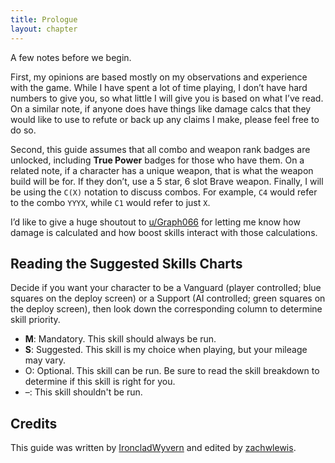 ```yaml
---
title: Prologue
layout: chapter
---
```


A few notes before we begin.

First, my opinions are based mostly on my observations and experience with the game. While I have spent a lot of time playing, I don’t have hard numbers to give you, so what little I will give you is based on what I’ve read. On a similar note, if anyone does have things like damage calcs that they would like to use to refute or back up any claims I make, please feel free to do so.

Second, this guide assumes that all combo and weapon rank badges are unlocked, including **True Power** badges for those who have them. On a related note, if a character has a unique weapon, that is what the weapon build will be for. If they don’t, use a 5 star, 6 slot Brave weapon. Finally, I will be using the `C(X)` notation to discuss combos. For example, `C4` would refer to the combo `YYYX`, while `C1` would refer to just `X`.

I’d like to give a huge shoutout to [u/Graph066](https://www.reddit.com/user/graph066) for letting me know how damage is calculated and how boost skills interact with those calculations.

## Reading the Suggested Skills Charts

Decide if you want your character to be a Vanguard (player controlled; blue squares on the deploy screen) or a Support (AI controlled; green squares on the deploy screen), then look down the corresponding column to determine skill priority.

- **M**: Mandatory. This skill should always be run.
- **S**: Suggested. This skill is my choice when playing, but your mileage may vary.
- O: Optional. This skill can be run. Be sure to read the skill breakdown to determine if this skill is right for you.
- –: This skill shouldn't be run.

## Credits

This guide was written by [IroncladWyvern](https://www.reddit.com/user/IroncladWyvern) and edited by [zachwlewis](https://www.reddit.com/user/zachwlewis).

